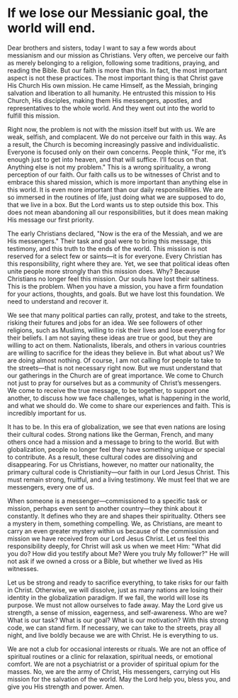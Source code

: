 # If we lose our Messianic goal, the world will end.

Dear brothers and sisters, today I want to say a few words about messianism and our mission as Christians. Very often, we perceive our faith as merely belonging to a religion, following some traditions, praying, and reading the Bible. But our faith is more than this. In fact, the most important aspect is not these practices. The most important thing is that Christ gave His Church His own mission. He came Himself, as the Messiah, bringing salvation and liberation to all humanity. He entrusted this mission to His Church, His disciples, making them His messengers, apostles, and representatives to the whole world. And they went out into the world to fulfill this mission.

Right now, the problem is not with the mission itself but with us. We are weak, selfish, and complacent. We do not perceive our faith in this way. As a result, the Church is becoming increasingly passive and individualistic. Everyone is focused only on their own concerns. People think, "For me, it’s enough just to get into heaven, and that will suffice. I’ll focus on that. Anything else is not my problem." This is a wrong spirituality, a wrong perception of our faith. Our faith calls us to be witnesses of Christ and to embrace this shared mission, which is more important than anything else in this world. It is even more important than our daily responsibilities. We are so immersed in the routines of life, just doing what we are supposed to do, that we live in a box. But the Lord wants us to step outside this box. This does not mean abandoning all our responsibilities, but it does mean making His message our first priority.

The early Christians declared, "Now is the era of the Messiah, and we are His messengers." Their task and goal were to bring this message, this testimony, and this truth to the ends of the world. This mission is not reserved for a select few or saints—it is for everyone. Every Christian has this responsibility, right where they are. Yet, we see that political ideas often unite people more strongly than this mission does. Why? Because Christians no longer feel this mission. Our souls have lost their saltiness. This is the problem. When you have a mission, you have a firm foundation for your actions, thoughts, and goals. But we have lost this foundation. We need to understand and recover it.

We see that many political parties can rally, protest, and take to the streets, risking their futures and jobs for an idea. We see followers of other religions, such as Muslims, willing to risk their lives and lose everything for their beliefs. I am not saying these ideas are true or good, but they are willing to act on them. Nationalists, liberals, and others in various countries are willing to sacrifice for the ideas they believe in. But what about us? We are doing almost nothing. Of course, I am not calling for people to take to the streets—that is not necessary right now. But we must understand that our gatherings in the Church are of great importance. We come to Church not just to pray for ourselves but as a community of Christ’s messengers. We come to receive the true message, to be together, to support one another, to discuss how we face challenges, what is happening in the world, and what we should do. We come to share our experiences and faith. This is incredibly important for us.

It has to be. In this era of globalization, we see that even nations are losing their cultural codes. Strong nations like the German, French, and many others once had a mission and a message to bring to the world. But with globalization, people no longer feel they have something unique or special to contribute. As a result, these cultural codes are dissolving and disappearing. For us Christians, however, no matter our nationality, the primary cultural code is Christianity—our faith in our Lord Jesus Christ. This must remain strong, fruitful, and a living testimony. We must feel that we are messengers, every one of us. 

When someone is a messenger—commissioned to a specific task or mission, perhaps even sent to another country—they think about it constantly. It defines who they are and shapes their spirituality. Others see a mystery in them, something compelling. We, as Christians, are meant to carry an even greater mystery within us because of the commission and mission we have received from our Lord Jesus Christ. Let us feel this responsibility deeply, for Christ will ask us when we meet Him: "What did you do? How did you testify about Me? Were you truly My follower?" He will not ask if we owned a cross or a Bible, but whether we lived as His witnesses. 

Let us be strong and ready to sacrifice everything, to take risks for our faith in Christ. Otherwise, we will dissolve, just as many nations are losing their identity in the globalization paradigm. If we fail, the world will lose its purpose. We must not allow ourselves to fade away. May the Lord give us strength, a sense of mission, eagerness, and self-awareness. Who are we? What is our task? What is our goal? What is our motivation? With this strong code, we can stand firm. If necessary, we can take to the streets, pray all night, and live boldly because we are with Christ. He is everything to us. 

We are not a club for occasional interests or rituals. We are not an office of spiritual routines or a clinic for relaxation, spiritual needs, or emotional comfort. We are not a psychiatrist or a provider of spiritual opium for the masses. No, we are the army of Christ, His messengers, carrying out His mission for the salvation of the world. May the Lord help you, bless you, and give you His strength and power. Amen.

